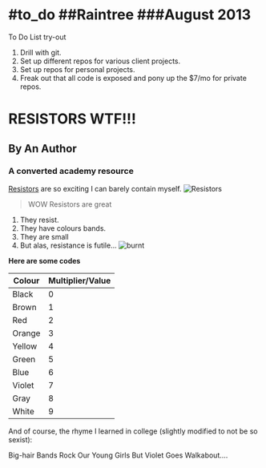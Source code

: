 #to_do
##Raintree
###August 2013
=====

To Do List try-out

1. Drill with git.
2. Set up different repos for various client projects.
3. Set up repos for personal projects.
4. Freak out that all code is exposed and pony up the $7/mo for private repos.

# RESISTORS WTF!!!  
## By An Author  
### A converted academy resource

[Resistors](http://en.wikipedia.org/wiki/Resistor) are so exciting I can barely contain myself.
![Resistors](http://upload.wikimedia.org/wikipedia/commons/e/e6/Resistor.jpg)  

> WOW Resistors are great

1. They resist.
2. They have colours bands.
3. They are small
4. But alas, resistance is futile...
![burnt](https://upload.wikimedia.org/wikipedia/commons/6/69/Burnt_resistor.jpg)

**Here are some codes**

|Colour|Multiplier/Value|
|------|----------------|
|Black |0               |
|Brown |1               |
|Red   |2               |
|Orange|3               |
|Yellow|4               |
|Green |5               |
|Blue  |6               |
|Violet|7               |
|Gray  |8               |
|White |9               |

And of course, the rhyme I learned in college (slightly modified to not be so sexist):

Big-hair Bands Rock Our Young Girls But Violet Goes Walkabout....
